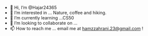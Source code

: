 - 👋 Hi, I’m @Hajar24365
- 👀 I’m interested in ... Nature, coffee and hiking.
- 🌱 I’m currently learning ...CS50
- 💞️ I’m looking to collaborate on ...
- 📫 How to reach me ... email me at hamzzahrani.23@gmail.com !

<!---
Hajar24365/Hajar24365 is a ✨ special ✨ repository because its `README.md` (this file) appears on your GitHub profile.
You can click the Preview link to take a look at your changes.
--->
